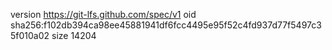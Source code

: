 version https://git-lfs.github.com/spec/v1
oid sha256:f102db394ca98ee45881941df6fcc4495e95f52c4fd937d77f5497c35f010a02
size 14204

